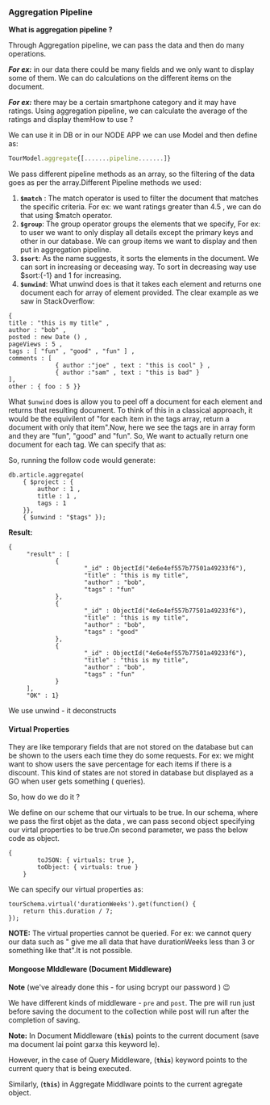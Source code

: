 ### Aggregation Pipeline 

**What is aggregation pipeline ?**

 Through Aggregation pipeline, we can pass the data and then  do many operations.
 
  ***For ex:*** in our data there could be many fields and we only want to display some of them. We can do calculations on the different items on the document. 
  
  ***For ex:*** there may be a certain smartphone category and it may have ratings. Using aggregation pipeline, we can calculate the average of the ratings and display themHow to use ?


 We can use it in DB or in our NODE APP  we can use Model and then  define as:

```javascript
TourModel.aggregate{[.......pipeline.......]}
```

We pass different pipeline methods as an array, so the filtering of the data goes as per the array.Different Pipeline methods we used:

1. **`$match`** : The match operator is used to filter the  document that matches the specific criteria. For ex:  we want ratings greater than 4.5 , we can do that using $match operator.
2. **`$group`**: The group operator groups the  elements that we specify, For ex: to user we want  to only display all details except the primary keys and other  in our database. We can group items we want to display and then put in aggregation pipeline.
3. **`$sort`**: As the name suggests, it sorts the elements in the document. We can sort in increasing or deceasing way. To sort in decreasing way use $sort:{-1} and 1 for increasing.
4. **`$unwind`**: What unwind does is that it takes each element and  returns one document each for array of element provided. The clear example as we saw in StackOverflow:
    
```
{
title : "this is my title" ,
author : "bob" ,
posted : new Date () ,
pageViews : 5 ,
tags : [ "fun" , "good" , "fun" ] ,
comments : [
             { author :"joe" , text : "this is cool" } ,
             { author :"sam" , text : "this is bad" }
],
other : { foo : 5 }}

```

What `$unwind` does is allow you to peel off a document for each element and returns that resulting document. To think of this in a classical approach, it would be the equivilent of "for each item in the tags array, return a document with only that item".Now, here we see the tags are in array form and they are "fun", "good" and "fun". So, We want to actually return one document for each tag. We can specify that as:

So, running the follow code would generate:
```
db.article.aggregate(
    { $project : {
        author : 1 ,
        title : 1 ,
        tags : 1
    }},
    { $unwind : "$tags" });
```
**Result:**
```
{
     "result" : [
             {
                     "_id" : ObjectId("4e6e4ef557b77501a49233f6"),
                     "title" : "this is my title",
                     "author" : "bob",
                     "tags" : "fun"
             },
             {
                     "_id" : ObjectId("4e6e4ef557b77501a49233f6"),
                     "title" : "this is my title",
                     "author" : "bob",
                     "tags" : "good"
             },
             {
                     "_id" : ObjectId("4e6e4ef557b77501a49233f6"),
                     "title" : "this is my title",
                     "author" : "bob",
                     "tags" : "fun"
             }
     ],
     "OK" : 1}
```

We use unwind - it deconstructs

#### Virtual Properties

They are like temporary fields that are not stored on the database but can be shown to the users each time they do some requests. For ex: we might want to show users the save percentage for each items if there is a discount. This kind of states are not stored in database but displayed as a GO when user gets something (   queries).

So, how do we do it ?

We define on our scheme that our virtuals to be true. In our schema, where we pass the first objet as the data , we can pass second object specifying our virtal properties to be true.On second parameter, we pass the below code as object.
```
{
        toJSON: { virtuals: true },
        toObject: { virtuals: true }
    }
```

We can specify our virtual properties as:

```
tourSchema.virtual('durationWeeks').get(function() {
    return this.duration / 7;
});

```


**NOTE:** The virtual properties cannot be queried. For ex: we cannot query our data such as " give me all data that have durationWeeks less than 3 or something like that".It is not possible.

#### Mongoose MIddleware (Document  Middleware)

**Note** (we've already done this - for using bcrypt our password ) 😉 

We have different kinds of middleware - `pre` and `post`. The pre will run just before saving the document to the collection while post will run after the completion of saving.
 
**Note:** In Document Middleware (**`this`**)  points to the current document (save ma document lai point garxa this keyword le).

However, in the case of Query Middleware, (**`this`**) keyword points to the current query that is being executed.

Similarly, (**`this`**)  in Aggregate Middlware points to the current agregate object.